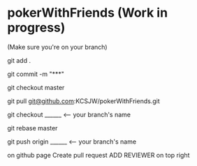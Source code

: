 # pokerWithFriends (Work in progress)

(Make sure you're on your branch)

git add .

git commit -m "***"

git checkout master 

git pull git@github.com:KCSJW/pokerWithFriends.git

git checkout ______ <-- your branch's name

git rebase master

git push origin ______  <-- your branch's name

on github page Create pull request ADD REVIEWER on top right